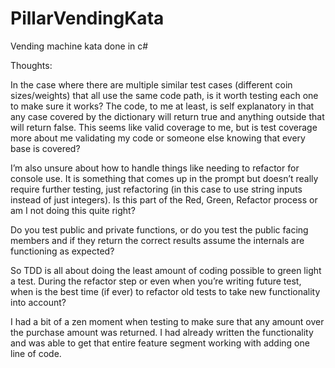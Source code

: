 # PillarVendingKata
Vending machine kata done in c#


Thoughts:

In the case where there are multiple similar test cases (different coin sizes/weights) that all use the same code path, is it worth testing each one to make sure it works? The code, to me at least, is self explanatory in that any case covered by the dictionary will return true and anything outside that will return false. This seems like valid coverage to me, but is test coverage more about me validating my code or someone else knowing that every base is covered?

I’m also unsure about how to handle things like needing to refactor for console use. It is something that comes up in the prompt but doesn’t really require further testing, just refactoring (in this case to use string inputs instead of just integers). Is this part of the Red, Green, Refactor process or am I not doing this quite right?

Do you test public and private functions, or do you test the public facing members and if they return the correct results assume the internals are functioning as expected?

So TDD is all about doing the least amount of coding possible to green light a test. During the refactor step or even when you’re writing future test, when is the best time (if ever) to refactor old tests to take new functionality into account?

I had a bit of a zen moment when testing to make sure that any amount over the purchase amount was returned. I had already written the functionality and was able to get that entire feature segment working with adding one line of code.